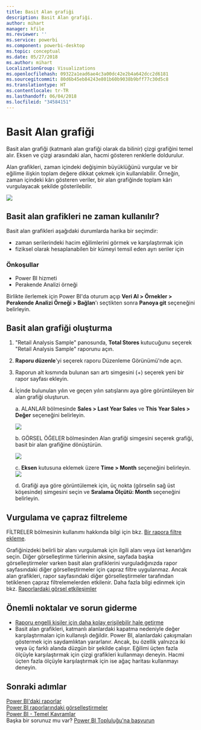 ```yaml
---
title: Basit Alan grafiği
description: Basit Alan grafiği.
author: mihart
manager: kfile
ms.reviewer: ''
ms.service: powerbi
ms.component: powerbi-desktop
ms.topic: conceptual
ms.date: 05/27/2018
ms.author: mihart
LocalizationGroup: Visualizations
ms.openlocfilehash: 09322a1ead6ae4c3a00dc42e2b4a642dcc2d6181
ms.sourcegitcommit: 80d6b45eb84243e801b60b9038b9bff77c30d5c8
ms.translationtype: HT
ms.contentlocale: tr-TR
ms.lasthandoff: 06/04/2018
ms.locfileid: "34584151"
---
```

# <a name="basic-area-chart"></a>Basit Alan grafiği
Basit alan grafiği (katmanlı alan grafiği olarak da bilinir) çizgi grafiğini temel alır. Eksen ve çizgi arasındaki alan, hacmi gösteren renklerle doldurulur. 

Alan grafikleri, zaman içindeki değişimin büyüklüğünü vurgular ve bir eğilime ilişkin toplam değere dikkat çekmek için kullanılabilir. Örneğin, zaman içindeki kârı gösteren veriler, bir alan grafiğinde toplam kârı vurgulayacak şekilde gösterilebilir.

![](media/power-bi-visualization-basic-area-chart/powerbi-area-chartnew.png)

## <a name="when-to-use-a-basic-area-chart"></a>Basit alan grafikleri ne zaman kullanılır?
Basit alan grafikleri aşağıdaki durumlarda harika bir seçimdir:

* zaman serilerindeki hacim eğilimlerini görmek ve karşılaştırmak için 
* fiziksel olarak hesaplanabilen bir kümeyi temsil eden ayrı seriler için

### <a name="prerequisites"></a>Önkoşullar
 - Power BI hizmeti
 - Perakende Analizi örneği

Birlikte ilerlemek için Power BI'da oturum açıp **Veri Al \> Örnekler \> Perakende Analizi Örneği > Bağlan**'ı seçtikten sonra **Panoya git** seçeneğini belirleyin. 

## <a name="create-a-basic-area-chart"></a>Basit alan grafiği oluşturma
 

1. "Retail Analysis Sample" panosunda, **Total Stores** kutucuğunu seçerek "Retail Analysis Sample" raporunu açın.
2. **Raporu düzenle**'yi seçerek raporu Düzenleme Görünümü'nde açın.
3. Raporun alt kısmında bulunan sarı artı simgesini (+) seçerek yeni bir rapor sayfası ekleyin.
4. İçinde bulunulan yılın ve geçen yılın satışlarını aya göre görüntüleyen bir alan grafiği oluşturun.
   
   a. ALANLAR bölmesinde **Sales \> Last Year Sales** ve **This Year Sales > Değer** seçeneğini belirleyin.

   ![](media/power-bi-visualization-basic-area-chart/power-bi-bar-chart.png)

   b.  GÖRSEL ÖĞELER bölmesinden Alan grafiği simgesini seçerek grafiği, basit bir alan grafiğine dönüştürün.

   ![](media/power-bi-visualization-basic-area-chart/convertchart.png)
   
   c.  **Eksen** kutusuna eklemek üzere **Time \> Month** seçeneğini belirleyin.   
   ![](media/power-bi-visualization-basic-area-chart/powerbi-area-chartnew.png)
   
   d.  Grafiği aya göre görüntülemek için, üç nokta (görselin sağ üst köşesinde) simgesini seçin ve **Sıralama Ölçütü: Month** seçeneğini belirleyin.

## <a name="highlighting-and-cross-filtering"></a>Vurgulama ve çapraz filtreleme
FİLTRELER bölmesinin kullanımı hakkında bilgi için bkz. [Bir rapora filtre ekleme](power-bi-report-add-filter.md).

Grafiğinizdeki belirli bir alanı vurgulamak için ilgili alanı veya üst kenarlığını seçin.  Diğer görselleştirme türlerinin aksine, sayfada başka görselleştirmeler varken basit alan grafiklerini vurguladığınızda rapor sayfasındaki diğer görselleştirmeler için çapraz filtre uygulanmaz. Ancak alan grafikleri, rapor sayfasındaki diğer görselleştirmeler tarafından tetiklenen çapraz filtrelemelerden etkilenir. Daha fazla bilgi edinmek için bkz. [Raporlardaki görsel etkileşimler](service-reports-visual-interactions.md)


## <a name="considerations-and-troubleshooting"></a>Önemli noktalar ve sorun giderme   
* [Raporu engelli kişiler için daha kolay erişilebilir hale getirme](desktop-accessibility.md)
* Basit alan grafikleri, katmanlı alanlardaki kapatma nedeniyle değer karşılaştırmaları için kullanışlı değildir. Power BI, alanlardaki çakışmaları göstermek için saydamlıktan yararlanır. Ancak, bu özellik yalnızca iki veya üç farklı alanda düzgün bir şekilde çalışır. Eğilimi üçten fazla ölçüyle karşılaştırmak için çizgi grafikleri kullanmayı deneyin. Hacmi üçten fazla ölçüyle karşılaştırmak için ise ağaç haritası kullanmayı deneyin.

## <a name="next-steps"></a>Sonraki adımlar
[Power BI'daki raporlar](service-reports.md)  
[Power BI raporlarındaki görselleştirmeler](power-bi-report-visualizations.md)  
[Power BI - Temel Kavramlar](service-basic-concepts.md)  
Başka bir sorunuz mu var? [Power BI Topluluğu'na başvurun](http://community.powerbi.com/)

